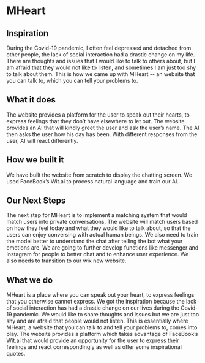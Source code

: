 # MHeart

## Inspiration
During the Covid-19 pandemic, I often feel depressed and detached from other people, the lack of social interaction had a 
drastic change on my life. There are thoughts and issues that I would like to talk to others about, but I am afraid that 
they would not like to listen, and sometimes I am just too shy to talk about them. This is how we came up with MHeart -- 
an website that you can talk to, which you can tell your problems to.

## What it does
The website provides a platform for the user to speak out their hearts, to express feelings that they don’t have elsewhere
to let out. The website provides an AI that will kindly greet the user and ask the user’s name. The AI then asks the user 
how his day has been. With different responses from the user, AI will react differently.

## How we built it
We have built the website from scratch to display the chatting screen. We used FaceBook’s Wit.ai to process natural language 
and train our AI.

## Our Next Steps
The next step for MHeart is to implement a matching system that would match users into private conversations. The website
will match users based on how they feel today and what they would like to talk about, so that the users can enjoy conversing
with actual human beings. We also need to train the model better to understand the chat after telling the bot what your 
emotions are. We are going to further develop functions like messenger and Instagram for people to better chat and to enhance
user experience. We also needs to transition to our wix new website.

## What we do
MHeart is a place where you can speak out your heart, to express feelings that you otherwise cannot express. We got the 
inspiration because the lack of social interaction has had a drastic change on our lives during the Covid-19 pandemic. 
We would like to share thoughts and issues but we are just too shy and are afraid that people would not listen. This is 
essentially where MHeart, a website that you can talk to and tell your problems to, comes into play. The website provides 
a platform which takes advantage of FaceBook’s Wit.ai that would provide an opportunity for the user to express their feelings 
and react correspondingly as well as offer some inspirational quotes.
